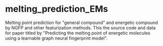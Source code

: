 # melting_prediction_EMs
Melting point prediction for "general compound" and energetic compound by NGFP and other featurization methods.  This the source code and data for paper titled by "Predicting the melting point of energetic molecules using a learnable graph neural fingerprint model".
